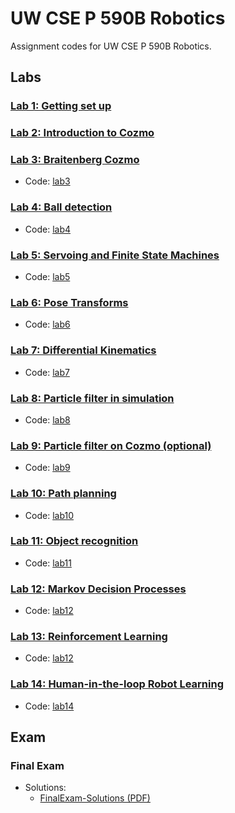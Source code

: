 # UW CSE P 590B Robotics

Assignment codes for UW CSE P 590B Robotics.

## Labs

### [Lab 1: Getting set up](https://sites.google.com/view/csep590b/labs/lab-1)
### [Lab 2: Introduction to Cozmo](https://sites.google.com/view/csep590b/labs/lab-2)
### [Lab 3: Braitenberg Cozmo](https://sites.google.com/view/csep590b/labs/lab-3)
* Code: [lab3](./lab3)

### [Lab 4: Ball detection](https://sites.google.com/view/csep590b/labs/lab-4)
* Code: [lab4](./lab4)

### [Lab 5: Servoing and Finite State Machines](https://sites.google.com/view/csep590b/labs/lab-5)
* Code: [lab5](./lab5)

### [Lab 6: Pose Transforms](https://sites.google.com/view/csep590b/labs/lab-6)
* Code: [lab6](./lab6)

### [Lab 7: Differential Kinematics](https://sites.google.com/view/csep590b/labs/lab-7)
* Code: [lab7](./lab7)

### [Lab 8: Particle filter in simulation](https://sites.google.com/view/csep590b/labs/lab-8)
* Code: [lab8](./lab8)

### [Lab 9: Particle filter on Cozmo (optional)](https://sites.google.com/view/csep590b/labs/lab-9)
* Code: [lab9](./lab9)

### [Lab 10: Path planning](https://sites.google.com/view/csep590b/labs/lab-10)
* Code: [lab10](./lab10)

### [Lab 11: Object recognition](https://sites.google.com/view/csep590b/labs/lab-11)
* Code: [lab11](./lab11)

### [Lab 12: Markov Decision Processes](https://sites.google.com/view/csep590b/labs/lab-12)
* Code: [lab12](./lab12)

### [Lab 13: Reinforcement Learning](https://sites.google.com/view/csep590b/labs/lab-13)
* Code: [lab12](./lab12)

### [Lab 14: Human-in-the-loop Robot Learning](https://sites.google.com/view/csep590b/labs/lab-14)
* Code: [lab14](./lab14)

## Exam

### Final Exam

* Solutions:
  * [FinalExam-Solutions (PDF)](./FinalExam-Solutions.pdf)